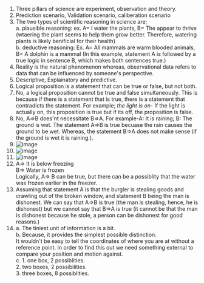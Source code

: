 1. Three pillars of science are experiment, observation and theory.
2. Prediction scenario, Validation scenario, caliberation scenario
3. The two types of scientific reasoning in science are;  
a. plausible reasoning: ex. A= I water the plants, B= The appear to thrive (wtaering the plant seems to help them grow better. Therefore, watering plants is likely benificial for their health)  
b. deductive reasoning: Ex. A= All mammals are warm blooded animals, B= A dolphin is a mammal (In this example, statement A is followed by a true logic in sentence B, which makes both sentences true.)  
4. Reality is the natural phenomenon whereas, observational data refers to data that can be influenced by someone's perspective.
5. Descriptive, Explainatory and predictive.
6. Logical proposition is a statement that can be true or false, but not both.
7. No, a logical proposition cannot be true and false simultaneously. This is because if there is a statement that is true, there is a statement that contradicts the statement. For example; *the light is on*- If the light is actually on, this proposition is true but if its off, the proposition is false.
8. No, A⇒B does'nt necessitate B⇒A. For example-A: It is raining; B: The ground is wet. The statement A⇒B is true becuase the rain causes the ground to be wet. Whereas, the statement B⇒A does not make sense (if the ground is wet it is raining.).
9. ![image](https://github.com/user-attachments/assets/2b304b69-edd3-4edd-8987-3d5179c6fdeb)
10. ![image](https://github.com/user-attachments/assets/779d37be-07b4-4d71-adb0-30312d14590f)
11. ![image](https://github.com/user-attachments/assets/416ad82b-2604-4934-b3be-f26c9c99d8f8)
12. A=> It is below freezing  
    B=> Water is frozen  
    Logically, A=> B can be true, but there can be a possiblity that the water was frozen earlier in the freezer.  
13. Assuming that statement A is that the burgler is stealing goods and crawling out of the broken window, and statement B being the man is dishonest. We can say that A=>B is true (the man is stealing, hence, he is dishonest) but we cannot say that B=>A is true (it cannot be that the man is dishonest because he stole, a person can be dishonest for good reasons.)  
14. a. The tiniest unit of information is a bit.  
    b. Because, it provides the simplest possible distinction.  
    It wouldn't be easy to tell the coordinates of where you are at without a reference point. In order to find this out we need something external to compare your position and motion against.  
    c. 1. one box, 2 possiblities.  
       2. two boxes, 2 possibilities.  
       3. three boxes, 8 possiblities.      



